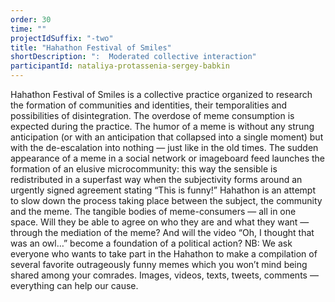 ```yaml
---
order: 30
time: ""
projectIdSuffix: "-two"
title: "Hahathon Festival of Smiles"
shortDescription: ":  Moderated collective interaction"
participantId: nataliya-protassenia-sergey-babkin
---
```


Hahathon Festival of Smiles is a collective practice organized to research the formation of communities and identities, their temporalities and possibilities of disintegration. The overdose of meme consumption is expected during the practice. The humor of a meme is without any strung anticipation (or with an anticipation that collapsed into a single moment) but with the de-escalation into nothing — just like in the old times. The sudden appearance of a meme in a social network or imageboard feed launches the formation of an elusive microcommunity: this way the sensible is redistributed in a superfast way when the subjectivity forms around an urgently signed agreement stating “This is funny!” Hahathon is an attempt to slow down the process taking place between the subject, the community and the meme. The tangible bodies of meme-consumers — all in one space. Will they be able to agree on who they are and what they want — through the mediation of the meme? And will the video “Oh, I thought that was an owl…” become a foundation of a political action?
NB: We ask everyone who wants to take part in the Hahathon to make a compilation of several favorite outrageously funny memes which you won’t mind being shared among your comrades. Images, videos, texts, tweets, comments — everything can help our cause.
